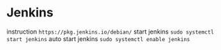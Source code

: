 

# Jenkins
instruction `https://pkg.jenkins.io/debian/`
start jenkins `sudo systemctl start jenkins`
auto start jenkins `sudo systemctl enable jenkins`

